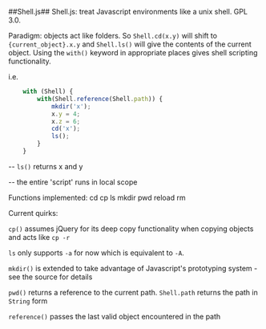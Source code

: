 ##Shell.js##
Shell.js: treat Javascript environments like a unix shell. GPL 3.0.

Paradigm: objects act like folders. So `Shell.cd(x.y)` will shift to `{current_object}.x.y` and `Shell.ls()` will give the contents of the current object. Using the `with()` keyword in appropriate places gives shell scripting functionality.

i.e.
```javascript
    with (Shell) {
        with(Shell.reference(Shell.path)) {
            mkdir('x');
            x.y = 4;
            x.z = 6;
            cd('x');
            ls();
        }
    }
```

-- `ls()` returns x and y

-- the entire 'script' runs in local scope

Functions implemented:
cd  cp  ls  mkdir   pwd reload  rm

Current quirks:

`cp()` assumes jQuery for its deep copy functionality when copying objects and acts like `cp -r`

`ls` only supports `-a` for now which is equivalent to `-A`.

`mkdir()` is extended to take advantage of Javascript's prototyping system - see the source for details

`pwd()` returns a reference to the current path. `Shell.path` returns the path in `String` form

`reference()` passes the last valid object encountered in the path